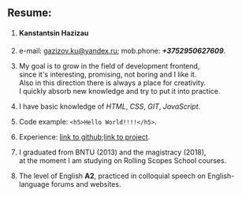 ## Resume:  

1. #### Kanstantsin Hazizau

2. e-mail: gazizov.ku@yandex.ru; mob.phone: ***+3752950627609***.

3. My goal is to grow in the field of development frontend,  
since it's interesting, promising, not boring and I like it.  
Also in this direction there is always a place for creativity.  
I quickly absorb new knowledge and try to put it into practice.

4. I have basic knowledge of _HTML_, _CSS_, _GIT_, _JavaScript_.

5. Code example: `<h5>Hello World!!!!</h5>`.

6. Experience: [link to github](https://github.com/Gazizoff);[link to project](https://gazizoff.github.io/rsschool-2019Q1-youtube/).

7. I graduated from BNTU (2013) and the magistracy (2018),  
at the moment I am studying on Rolling Scopes School courses.

8. The level of English **A2**, practiced in colloquial speech on English-language forums and websites.